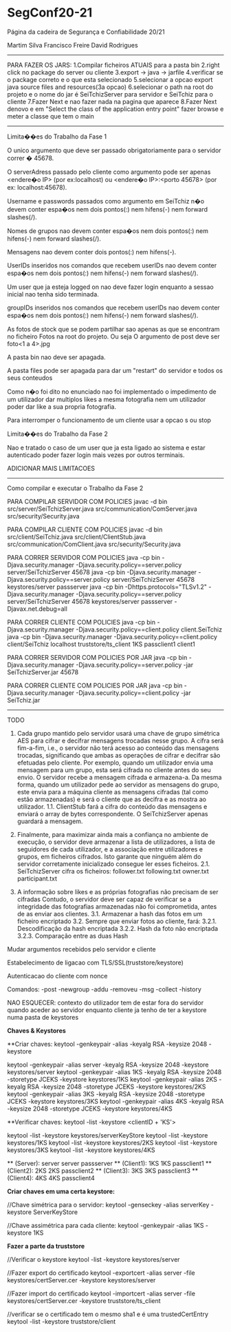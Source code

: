 # SegConf20-21
Página da cadeira de Segurança e Confiabilidade 20/21 

Martim Silva 
Francisco Freire
David Rodrigues

----------------------

PARA FAZER OS JARS:
1.Compilar ficheiros ATUAIS para a pasta bin
2.right click no package do server ou cliente
3.export -> java -> jarfile
4.verificar se o package correto e o que esta selecionado
5.selecionar a opcao export java source files and resources(3a opcao)
6.selecionar o path na root do projeto e o nome do jar é SeiTchizServer para servidor e SeiTchiz para o cliente
7.Fazer Next e nao fazer nada na pagina que aparece
8.Fazer Next denovo e em "Select the class of the application entry point" fazer browse
e meter a classe que tem o main

----------------------

Limita��es do Trabalho da Fase 1

O unico argumento que deve ser passado obrigatoriamente para o servidor correr � 45678.

O serverAdress passado pelo cliente como argumento pode ser apenas <endere�o IP> (por ex:localhost) ou <endere�o IP>:<porto 45678> (por ex: localhost:45678).

Username e passwords passados como argumento em SeiTchiz n�o devem conter espa�os nem dois pontos(:) nem hifens(-) nem forward slashes(/).

Nomes de grupos nao devem conter espa�os nem dois pontos(:) nem hifens(-) nem forward slashes(/).

Mensagens nao devem conter dois pontos(:) nem hifens(-).

UserIDs inseridos nos comandos que recebem userIDs nao devem conter espa�os nem dois pontos(:) nem hifens(-) nem forward slashes(/).

Um user que ja esteja logged on nao deve fazer login enquanto a sessao inicial nao tenha sido terminada.

groupIDs inseridos nos comandos que recebem userIDs nao devem conter espa�os nem dois pontos(:) nem hifens(-) nem forward slashes(/).

As fotos de stock que se podem partilhar sao apenas as que se encontram no ficheiro Fotos na root do projeto.
Ou seja O argumento <photo> de post deve ser foto<1 a 4>.jpg

A pasta bin nao deve ser apagada.

A pasta files pode ser apagada para dar um "restart" do servidor e todos os seus conteudos

Como n�o foi dito no enunciado nao foi implementado o impedimento de um utilizador dar multiplos likes a mesma fotografia nem um utilizador poder dar like a sua propria fotografia.

Para interromper o funcionamento de um cliente usar a opcao s ou stop

Limita��es do Trabalho da Fase 2

Nao e tratado o caso de um user que ja esta ligado ao sistema e estar autenticado poder fazer login mais vezes por outros terminais. 

ADICIONAR MAIS LIMITACOES


----------------------

Como compilar e executar o Trabalho da Fase 2

PARA COMPILAR SERVIDOR COM POLICIES
javac -d bin src/server/SeiTchizServer.java src/communication/ComServer.java src/security/Security.java

PARA COMPILAR CLIENTE COM POLICIES
javac -d bin src/client/SeiTchiz.java src/client/ClientStub.java src/communication/ComClient.java src/security/Security.java

PARA CORRER SERVIDOR COM POLICIES
java -cp bin -Djava.security.manager -Djava.security.policy==server.policy server/SeiTchizServer 45678 <keystore> <keystore-password>
java -cp bin -Djava.security.manager -Djava.security.policy==server.policy server/SeiTchizServer 45678 keystores/server passserver
java -cp bin -Dhttps.protocols="TLSv1.2" -Djava.security.manager -Djava.security.policy==server.policy server/SeiTchizServer 45678 keystores/server passserver
-Djavax.net.debug=all

PARA CORRER CLIENTE COM POLICIES
java -cp bin -Djava.security.manager -Djava.security.policy==client.policy client.SeiTchiz <serverAddress> <truststore> <keystore> <keystore-password> <clientID>
java -cp bin -Djava.security.manager -Djava.security.policy==client.policy client/SeiTchiz localhost truststore/ts_client 1KS passclient1 client1

PARA CORRER SERVIDOR COM POLICIES POR JAR
java -cp bin -Djava.security.manager -Djava.security.policy==server.policy -jar SeiTchizServer.jar 45678 <keystore> <keystore-password>

PARA CORRER CLIENTE COM POLICIES POR JAR
java -cp bin -Djava.security.manager -Djava.security.policy==client.policy -jar SeiTchiz.jar <serverAddress> <truststore> <keystore> <keystore-password> <clientID>

----------------------

TODO

1. Cada grupo mantido pelo servidor usará uma chave de grupo simétrica AES para cifrar e decifrar mensagens trocadas nesse grupo. A cifra será fim-a-fim, i.e., o servidor não terá acesso ao conteúdo das mensagens trocadas, significando que ambas as operações de cifrar e decifrar são efetuadas pelo cliente. Por exemplo, quando um utilizador envia uma mensagem para um grupo, esta será cifrada no cliente antes do seu envio. O servidor recebe a mensagem cifrada e armazena-a. Da mesma forma, quando um utilizador pede ao servidor as mensagens do grupo, este envia para a máquina cliente as mensagens cifradas (tal como estão armazenadas) e será o cliente que as decifra e as mostra ao utilizador.
    1.1. ClientStub fará a cifra do conteúdo das mensagens e enviará o array de bytes correspondente. O SeiTchizServer apenas guardará a mensagem. 

2. Finalmente, para maximizar ainda mais a confiança no ambiente de execução, o servidor deve armazenar a lista de utilizadores, a lista de seguidores de cada utilizador, e a associação entre utilizadores e grupos, em ficheiros cifrados. Isto garante que ninguém além do servidor corretamente inicializado consegue ler esses ficheiros. 
    2.1. SeiTchizServer cifra os ficheiros:
            follower.txt
            following.txt
            owner.txt
            participant.txt

3. A informação sobre likes e as próprias fotografias não precisam de ser cifradas Contudo, o servidor deve ser capaz de verificar se a integridade das fotografias armazenadas não foi comprometida, antes de as enviar aos clientes.
    3.1. Armazenar a hash das fotos em um ficheiro encriptado
    3.2. Sempre que enviar fotos ao cliente, fará: 
            3.2.1. Descodificação da hash encriptada
            3.2.2. Hash da foto não encriptada
            3.2.3. Comparação entre as duas Hash


Mudar argumentos recebidos pelo servidor e cliente

Estabelecimento de ligacao com TLS/SSL(truststore/keystore)

Autenticacao do cliente com nonce

Comandos:
	-post
	-newgroup
	-addu
	-removeu
	-msg
	-collect
	-history
	
NAO ESQUECER:
contexto do utilizador tem de estar fora do servidor
quando aceder ao servidor enquanto cliente ja tenho de ter a keystore numa pasta de keystores            


**Chaves & Keystores**

**Criar chaves:
keytool -genkeypair -alias <ALIASDACHAVE> -keyalg RSA -keysize 2048 -keystore <NOMEFICHEIROKEYSTORE>

keytool -genkeypair -alias server -keyalg RSA -keysize 2048 -keystore keystores/server
keytool -genkeypair -alias 1KS -keyalg RSA -keysize 2048 -storetype JCEKS -keystore keystores/1KS
keytool -genkeypair -alias 2KS -keyalg RSA -keysize 2048 -storetype JCEKS -keystore keystores/2KS
keytool -genkeypair -alias 3KS -keyalg RSA -keysize 2048 -storetype JCEKS -keystore keystores/3KS
keytool -genkeypair -alias 4KS -keyalg RSA -keysize 2048 -storetype JCEKS -keystore keystores/4KS

**Verificar chaves:
keytool -list -keystore <clientID + 'KS'>

keytool -list -keystore keystores/serverKeyStore
keytool -list -keystore keystores/1KS
keytool -list -keystore keystores/2KS
keytool -list -keystore keystores/3KS
keytool -list -keystore keystores/4KS

**  (Server):         server         server             passserver
** (Client1):          1KS             1KS              passclient1
** (Client2):          2KS             2KS              passclient2
** (Client3):          3KS             3KS              passclient3
** (Client4):          4KS             4KS              passclient4
                  <keystore>          <alias>            <password>

**Criar chaves em uma certa keystore:**

//Chave simétrica para o servidor:
keytool -genseckey -alias serverKey -keystore ServerKeyStore

//Chave assimétrica para cada cliente:
keytool -genkeypair -alias 1KS -keystore 1KS

**Fazer a parte da truststore**

//Verificar o keystore
keytool -list -keystore keystores/server

//Fazer export do certificado
keytool -exportcert -alias server -file keystores/certServer.cer -keystore keystores/server

//Fazer import do certificado
keytool -importcert -alias server -file keystores/certServer.cer -keystore truststore/ts_client

//verificar se o certificado tem o mesmo sha1 e é uma trustedCertEntry
keytool -list -keystore truststore/client
